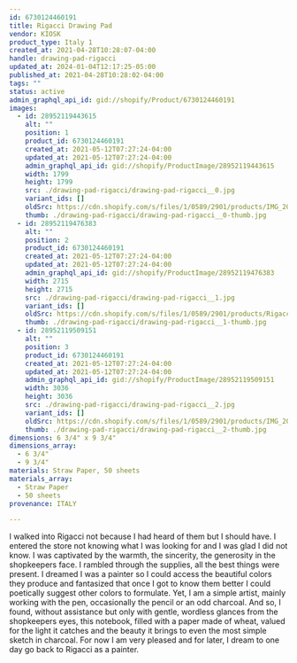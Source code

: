 ```yaml
---
id: 6730124460191
title: Rigacci Drawing Pad
vendor: KIOSK
product_type: Italy 1
created_at: 2021-04-28T10:28:07-04:00
handle: drawing-pad-rigacci
updated_at: 2024-01-04T12:17:25-05:00
published_at: 2021-04-28T10:28:02-04:00
tags: ""
status: active
admin_graphql_api_id: gid://shopify/Product/6730124460191
images:
  - id: 28952119443615
    alt: ""
    position: 1
    product_id: 6730124460191
    created_at: 2021-05-12T07:27:24-04:00
    updated_at: 2021-05-12T07:27:24-04:00
    admin_graphql_api_id: gid://shopify/ProductImage/28952119443615
    width: 1799
    height: 1799
    src: ./drawing-pad-rigacci/drawing-pad-rigacci__0.jpg
    variant_ids: []
    oldSrc: https://cdn.shopify.com/s/files/1/0589/2901/products/IMG_20181118_142455_cd84fd92-752f-4bee-97ce-ef47a575f3cf.jpg?v=1620818844
    thumb: ./drawing-pad-rigacci/drawing-pad-rigacci__0-thumb.jpg
  - id: 28952119476383
    alt: ""
    position: 2
    product_id: 6730124460191
    created_at: 2021-05-12T07:27:24-04:00
    updated_at: 2021-05-12T07:27:24-04:00
    admin_graphql_api_id: gid://shopify/ProductImage/28952119476383
    width: 2715
    height: 2715
    src: ./drawing-pad-rigacci/drawing-pad-rigacci__1.jpg
    variant_ids: []
    oldSrc: https://cdn.shopify.com/s/files/1/0589/2901/products/RigacciDrawingPad3_a2ed330b-bfee-4754-8071-68e30230a3f0.jpg?v=1620818844
    thumb: ./drawing-pad-rigacci/drawing-pad-rigacci__1-thumb.jpg
  - id: 28952119509151
    alt: ""
    position: 3
    product_id: 6730124460191
    created_at: 2021-05-12T07:27:24-04:00
    updated_at: 2021-05-12T07:27:24-04:00
    admin_graphql_api_id: gid://shopify/ProductImage/28952119509151
    width: 3036
    height: 3036
    src: ./drawing-pad-rigacci/drawing-pad-rigacci__2.jpg
    variant_ids: []
    oldSrc: https://cdn.shopify.com/s/files/1/0589/2901/products/IMG_20181118_141809_c00cef30-fdb6-4035-a222-0356787dce92.jpg?v=1620818844
    thumb: ./drawing-pad-rigacci/drawing-pad-rigacci__2-thumb.jpg
dimensions: 6 3/4" x 9 3/4"
dimensions_array:
  - 6 3/4"
  - 9 3/4"
materials: Straw Paper, 50 sheets
materials_array:
  - Straw Paper
  - 50 sheets
provenance: ITALY

---
```


I walked into Rigacci not because I had heard of them but I should have. I entered the store not knowing what I was looking for and I was glad I did not know. I was captivated by the warmth, the sincerity, the generosity in the shopkeepers face. I rambled through the supplies, all the best things were present. I dreamed I was a painter so I could access the beautiful colors they produce and fantasized that once I got to know them better I could poetically suggest other colors to formulate. Yet, I am a simple artist, mainly working with the pen, occasionally the pencil or an odd charcoal. And so, I found, without assistance but only with gentle, wordless glances from the shopkeepers eyes, this notebook, filled with a paper made of wheat, valued for the light it catches and the beauty it brings to even the most simple sketch in charcoal. For now I am very pleased and for later, I dream to one day go back to Rigacci as a painter.